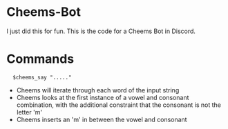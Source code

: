 # Cheems-Bot
I just did this for fun. This is the code for a Cheems Bot in Discord.

# Commands
```
  $cheems_say "....."
```
  - Cheems will iterate through each word of the input string
  - Cheems looks at the first instance of a vowel and consonant combination, with the additional constraint that the consonant is not the letter 'm'
  - Cheems inserts an 'm' in between the vowel and consonant
